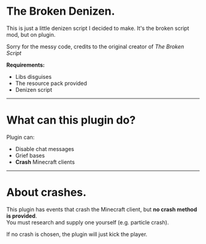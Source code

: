 # The Broken Denizen.

This is just a little denizen script I decided to make. It's the broken script mod, but on plugin.

Sorry for the messy code, credits to the original creator of _The Broken Script_

**Requirements:**
- Libs disguises
- The resource pack provided
- Denizen script

---

# What can this plugin do?

Plugin can:

- Disable chat messages  
- Grief bases  
- **Crash** Minecraft clients

---

# About crashes.

This plugin has events that crash the Minecraft client, but **no crash method is provided**.  
You must research and supply one yourself (e.g. particle crash).

If no crash is chosen, the plugin will just kick the player.
